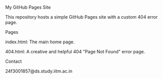 My GitHub Pages Site

<!--
IMPORTANT: Replace this placeholder with the badge
Markdown you copy from your "Actions" tab!
-->

This repository hosts a simple GitHub Pages site with a custom 404 error page.

Pages

index.html: The main home page.

404.html: A creative and helpful 404 "Page Not Found" error page.

Contact

<!--email_off-->24f3001857@ds.study.iitm.ac.in<!--/email_off-->
